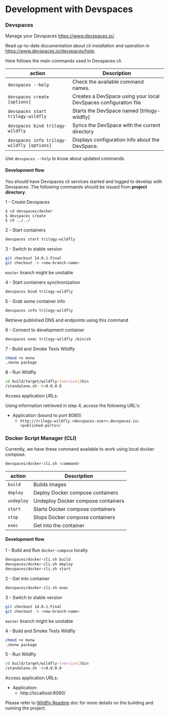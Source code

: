 # Development with Devspaces

### Devspaces 

Manage your Devspaces https://www.devspaces.io/.

Read up-to-date documentation about cli installation and operation in https://www.devspaces.io/devspaces/help.

Here follows the main commands used in Devspaces cli. 

|action   |Description                                                                                        |
|---------|---------------------------------------------------------------------------------------------------|
|`devspaces --help`                         |Check the available command names.                               |
|`devspaces create [options]`               |Creates a DevSpace using your local DevSpaces configuration file |
|`devspaces start trilogy-wildfly`          |Starts the DevSpace named \[trilogy-wildfly\]                    |
|`devspaces bind trilogy-wildfly`           |Syncs the DevSpace with the current directory                    |
|`devspaces info trilogy-wildfly [options]` |Displays configuration info about the DevSpace.                  |

Use `devspaces --help` to know about updated commands.

#### Development flow

You should have Devspaces cli services started and logged to develop with Devspaces.
The following commands should be issued from **project directory**.

1 - Create Devspaces

```bash
$ cd devspaces/docker
$ devspaces create
$ cd ../../
```

2 - Start containers

```bash
devspaces start trilogy-wildfly
```

3 - Switch to stable version

```bash
git checkout 14.0.1.Final
git checkout -b <new-branch-name>
```

`master` branch might be unstable

4 - Start containers synchronization

```bash
devspaces bind trilogy-wildfly
```

5 - Grab some container info

```bash
devspaces info trilogy-wildfly
```

Retrieve published DNS and endpoints using this command

6 - Connect to development container

```bash
devspaces exec trilogy-wildfly /bin/sh
```

7 - Build and Smoke Tests Wildfly

```bash
chmod +x mvnw
./mvnw package
```

8 - Run Wildfly

```bash
cd build/target/wildfly-[version]/bin
/standalone.sh -b=0.0.0.0
```

Access application URLs:

Using information retrieved in step 4, access the following URL's:

* Application (bound to port 8080): 
    * `http://trilogy-wildfly.<devspaces-user>.devspaces.io:<published-ports>/`
    

### Docker Script Manager (CLI)

Currently, we have these command available to work using local docker compose.

```bash
devspaces/docker-cli.sh <command>
```

|action    |Description                                                               |
|----------|--------------------------------------------------------------------------|
|`build`   |Builds images                                                             |
|`deploy`  |Deploy Docker compose containers                                          |
|`undeploy`|Undeploy Docker compose containers                                        |
|`start`   |Starts Docker compose containers                                          |
|`stop`    |Stops Docker compose containers                                           |
|`exec`    |Get into the container                                                    |

#### Development flow

1 - Build and Run `docker-compose` locally.

```bash
devspaces/docker-cli.sh build
devspaces/docker-cli.sh deploy
devspaces/docker-cli.sh start
```

2 - Get into container

```bash
devspaces/docker-cli.sh exec
```

3 - Switch to stable version

```bash
git checkout 14.0.1.Final
git checkout -b <new-branch-name>
```

`master` branch might be unstable

4 - Build and Smoke Tests Wildfly

```bash
chmod +x mvnw
./mvnw package
```

5 - Run Wildfly

```bash 
cd build/target/wildfly-[version]/bin
/standalone.sh -b=0.0.0.0
```

Access application URLs:

* Application: 
    * http://localhost:8080/


Please refer to [Wildfly Readme](../../README.md) doc for more details on the building and running the project.
